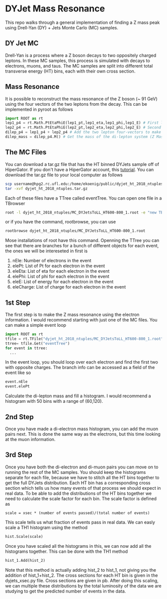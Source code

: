 # DYJet Mass Resonance

This repo walks through a general implementation of finding a Z mass peak using Drell-Yan (DY) + Jets Monte Carlo (MC) samples. 

## DY Jet MC
Drell-Yan is a process where a Z boson decays to two oppositely charged leptons. In these MC samples, this process is simulated with decays to electrons, muons, and taus. The MC samples are split into different total transverse energy (HT) bins, each with their own cross section. 

## Mass Resonance
It is possible to reconstruct the mass resonance of the Z boson (~ 91 GeV) using the four vectors of the two leptons from the decay. This can be implemented in pyroot as follows

```python
import ROOT as rt
lep1_p4 = rt.Math.PtEtaPhiE(lep1_pt,lep1_eta,lep1_phi,lep1_E) # First lepton kinematic information
lep2_p4 = rt.Math.PtEtaPhiE(lep2_pt,lep2_eta,lep2_phi,lep2_E) # Second lepton kinematic information
dilep_p4 = lep1_p4 + lep2_p4 # Add the two lepton four-vectors to make the di-lepton four-vector
dilep_mass = dilep_p4.M() # Get the mass of the di-lepton system (Z Mass)
```

## The MC Files
You can download a tar.gz file that has the HT binned DYJets sample off of HiperGator. If you don't have a HiperGator account, this [tutorial](https://github.com/rosedj1/CMSOfficeHours/blob/master/UF/HiPerGator.md#whose-group-are-you-in). You can download the tar.gz file to your local computer as follows

```bash
scp username@hpg2.rc.ufl.edu:/home/ekoenig/public/dyjet_ht_2018_ntuples.tar.gz .
tar -xvf dyjet_ht_2018_ntuples.tar.gz
```

Each of these files have a TTree called eventTree. You can open one file in a TBrowser 

```bash
root -l dyjet_ht_2018_ntuples/MC_DYJetsToLL_HT600-800_1.root -e "new TBrowser"
```

or if you have the command, rootbrowse, you can use

```bash
rootbrowse dyjet_ht_2018_ntuples/MC_DYJetsToLL_HT600-800_1.root
```

Mose installations of root have this command. Openning the TTree you can see that there are branches for a bunch of different objects for each event, the ones we will be intereseted in first is
1. nEle: Number of electrons in the event
2. elePt: List of Pt for each electron in the event
3. eleEta: List of eta for each electron in the event
4. elePhi: List of phi for each electron in the event
5. eleE: List of energy for each electron in the event
6. eleCharge: List of charge for each electron in the event

## 1st Step
The first step is to make the Z mass resonance using the electron information. I would recommend starting with just one of the MC files. You can make a simple event loop 

```python
import ROOT as rt
tfile = rt.TFile("dyjet_ht_2018_ntuples/MC_DYJetsToLL_HT600-800_1.root")
ttree= tfile.Get("eventTree")
for event in ttree:
  ... 
```

In the event loop, you should loop over each electron and find the first two with opposite charges. The branch info can be accessed as a field of the event like so

```python
event.nEle
event.elePt
```

Calculate the di-lepton mass and fill a histogram. I would recommend a histogram with 50 bins with a range of (60,120). 

## 2nd Step
Once you have made a di-electron mass histogram, you can add the muon pairs next. This is done the same way as the electrons, but this time looking at the muon information. 

## 3rd Step
Once you have both the di-electron and di-muon pairs you can move on to running the rest of the MC samples. You should keep the histograms separate for each file, because we have to stitch all the HT bins together to get the full DYJets distribution. Each HT bin has a corresponding cross section which tells us how many events of that process we should expect in real data. To be able to add the distributions of the HT bins together we need to calculate the scale factor for each bin. The scale factor is defined as

```
scale = xsec * (number of events passed)/(total number of events)
```

This scale tells us what fraction of events pass in real data. We can easly scale a TH1 histogram using the method

```python
hist.Scale(scale)
```

Once you have scaled all the histograms in this, we can now add all the histograms together. This can be done with the TH1 method

```python
hist_1.Add(hist_2)
```

Note that this method is actually adding hist_2 to hist_1, not giving you the addition of hist_1+hist_2. The cross sections for each HT bin is given in the dyjets_xsec.py file. Cross sections are given in pb. After doing this scaling, we can multiple these distributions by the total luminosity of the data we are studying to get the predicted number of events in the data. 
